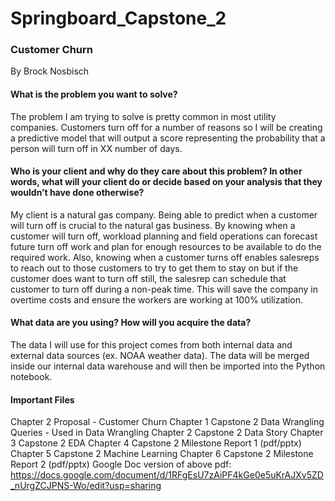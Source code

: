 # Springboard_Capstone_2

### Customer Churn
By Brock Nosbisch 

#### What is the problem you want to solve? 
The problem I am trying to solve is pretty common in most utility companies. Customers turn off for a number of reasons so I will be creating a predictive model that will output a score representing the probability that a person will turn off in XX number of days.

#### Who is your client and why do they care about this problem? In other words, what will your client do or decide based on your analysis that they wouldn’t have done otherwise? 
My client is a natural gas company. Being able to predict when a customer will turn off is crucial to the natural gas business. By knowing when a customer will turn off, workload planning and field operations can forecast future turn off work and plan for enough resources to be available to do the required work. Also, knowing when a customer turns off enables salesreps to reach out to those customers to try to get them to stay on but if the customer does want to turn off still, the salesrep can schedule that customer to turn off during a non-peak time. This will save the company in overtime costs and ensure the workers are working at 100% utilization.

#### What data are you using? How will you acquire the data? 
The data I will use for this project comes from both internal data and external data sources (ex. NOAA weather data).  The data will be merged inside our internal data warehouse and will then be imported into the Python notebook.

#### Important Files
Chapter 2 Proposal - Customer Churn
Chapter 1 Capstone 2 Data Wrangling
    Queries - Used in Data Wrangling
Chapter 2 Capstone 2 Data Story
Chapter 3 Capstone 2 EDA
Chapter 4 Capstone 2 Milestone Report 1 (pdf/pptx)
Chapter 5 Capstone 2 Machine Learning
Chapter 6 Capstone 2 Milestone Report 2 (pdf/pptx)
Google Doc version of above pdf: 
    https://docs.google.com/document/d/1RFgEsU7zAiPF4kGe0e5uKrAJXv5ZD_nUrgZCJPNS-Wo/edit?usp=sharing
